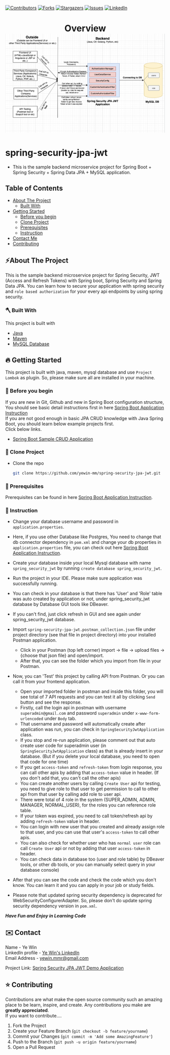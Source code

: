 <!-- PROJECT SHIELDS -->

<!--
*** I'm using markdown "reference style" links for readability.
*** Reference links are enclosed in brackets [ ] instead of parentheses ( ).
*** See the bottom of this document for the declaration of the reference variables
*** for contributors-url, forks-url, etc. This is an optional, concise syntax you may use.
*** https://www.markdownguide.org/basic-syntax/#reference-style-links
-->
[![Contributors][contributors-shield]][contributors-url]
[![Forks][forks-shield]][forks-url]
[![Stargazers][stars-shield]][stars-url]
[![Issues][issues-shield]][issues-url]
[![LinkedIn][linkedin-shield]][linkedin-url]

<!-- MARKDOWN LINKS & IMAGES -->
<!-- https://www.markdownguide.org/basic-syntax/#reference-style-links -->
[contributors-shield]: https://img.shields.io/github/contributors/yewin-mm/spring-security-jpa-jwt.svg?style=for-the-badge
[contributors-url]: https://github.com/yewin-mm/spring-security-jpa-jwt/graphs/contributors
[forks-shield]: https://img.shields.io/github/forks/yewin-mm/spring-security-jpa-jwt.svg?style=for-the-badge
[forks-url]: https://github.com/yewin-mm/spring-security-jpa-jwt/network/members
[stars-shield]: https://img.shields.io/github/stars/yewin-mm/spring-security-jpa-jwt.svg?style=for-the-badge
[stars-url]: https://github.com/yewin-mm/spring-security-jpa-jwt/stargazers
[issues-shield]: https://img.shields.io/github/issues/yewin-mm/spring-security-jpa-jwt.svg?style=for-the-badge
[issues-url]: https://github.com/yewin-mm/spring-security-jpa-jwt/issues
[linkedin-shield]: https://img.shields.io/badge/-LinkedIn-black.svg?style=for-the-badge&logo=linkedin&colorB=555
[linkedin-url]: https://www.linkedin.com/in/ye-win-1a33a292/
[product-screenshot]: images/screenshot.png


<h1 align="center">
  Overview
  <img src="https://github.com/yewin-mm/spring-security-jpa-jwt/blob/master/github/template/images/overview/Spring_Security_JPA_JWT.png" /><br/>
</h1>

# spring-security-jpa-jwt
* This is the sample backend microservice project for Spring Boot + Spring Security + Spring Data JPA + MySQL application.

<!-- TABLE OF CONTENTS -->
## Table of Contents
- [About The Project](#about-the-project)
    - [Built With](#built-with)
- [Getting Started](#getting-started)
    - [Before you begin](#before-you-begin)
    - [Clone Project](#clone-project)
    - [Prerequisites](#prerequisites)
    - [Instruction](#instruction)
- [Contact Me](#contact)
- [Contributing](#Contributing)


<a name="about-the-project"></a>
## ⚡️About The Project
This is the sample backend microservice project for Spring Security, JWT (Access and Refresh Tokens) with Spring boot, Spring Security and Spring Data JPA.
You can learn how to secure your application with spring security and `role based authorization` for your every api endpoints by using spring security.


<a name="built-with"></a>
### 🪓 Built With
This project is built with
* [Java](https://www.oracle.com/au/java/technologies/javase/javase-jdk8-downloads.html)
* [Maven](https://maven.apache.org/download.cgi)
* [MySQL Database](https://www.postgresql.org/download/)


<a name="getting-started"></a>
## 🔥 Getting Started
This project is built with java, maven, mysql database and use `Project Lombok` as plugin.
So, please make sure all are installed in your machine.


<a name="before-you-begin"></a>
### 🔔 Before you begin
If you are new in Git, Github and new in Spring Boot configuration structure, <br>
You should see basic detail instructions first in here [Spring Boot Application Instruction](https://github.com/yewin-mm/spring-boot-app-instruction)<br>
If you are not good enough in basic JPA CRUD knowledge with Java Spring Boot, you should learn below example projects first. <br>
Click below links.
* [Spring Boot Sample CRUD Application](https://github.com/yewin-mm/spring-boot-sample-crud)


<a name="clone-project"></a>
### 🥡 Clone Project
* Clone the repo
   ```sh
   git clone https://github.com/yewin-mm/spring-security-jpa-jwt.git


<a name="prerequisites"></a>
### 🔑 Prerequisites
Prerequisites can be found in here [Spring Boot Application Instruction](https://github.com/yewin-mm/spring-boot-app-instruction).


<a name="instruction"></a>
### 📝 Instruction
* Change your database username and password in `application.properties`. 
* Here, if you use other Database like Postgres, You need to change that db connector dependency in `pom.xml` and change your db properties in `application.properties` file, you can check out here [Spring Boot Application Instruction](https://github.com/yewin-mm/spring-boot-app-instruction).
* Create your database inside your local Mysql database with name `spring_security_jwt` by running `create database spring_security_jwt`.
* Run the project in your IDE. Please make sure application was successfully running.
* You can check in your database is that there has 'User' and 'Role' table was auto created by application or not, under spring_security_jwt database by Database GUI tools like DBeaver.
* If you can't find, just click refresh in GUI and see again under spring_security_jwt database.

* Import `spring-security-jpa-jwt.postman_collection.json` file under project directory (see that file in project directory) into your installed Postman application.
    * Click in your Postman (top left corner) import -> file -> upload files -> {choose that json file} and open/import.
    * After that, you can see the folder which you import from file in your Postman.
* Now, you can 'Test' this project by calling API from Postman. Or you can call it from your frontend application.
    * Open your imported folder in postman and inside this folder, you will see total of 7 API requests and you can test it all by clicking `Send` button and see the response.
    * Firstly, call the login api in postman with username `superadmin@gmail.com` and password `superadmin` under `x-www-form-urlencoded` under `Body` tab.
    * That username and password will automatically create after application was run, you can check in `SpringSecurityJwtApplication` class.
    * If you stop and re-run application, please comment out that auto create user code for superadmin user (in `SpringSecurityJwtApplication` class) as that is already insert in your database. (But if you delete your local database, you need to open that code for one time)
    * If you get `access-token` and `refresh-token` from login response, you can call other apis by adding that `access-token` value in header. (If you don't add that, you can't call the other apis)
    * You can create another users by calling `Create User` api for testing, you need to give role to that user to get permission to call to other api from that user by calling add role to user api.
    * There were total of 4 role in the system (SUPER_ADMIN, ADMIN, MANAGER, NORMAL_USER), for the roles you can reference role table.
    * If your token was expired, you need to call token/refresh api by adding `refresh-token` value in header.
    * You can login with new user that you created and already assign role to that user, and you can use that user's `access-token` to call other apis.
    * You can also check for whether user who has `normal user` role can call `Create User` api or not by adding that user `access-token` in header.
    * You can check data in database too (user and role table) by DBeaver tools, or other db tools, or you can manually select query in your database console)

* After that you can see the code and check the code which you don't know. You can learn it and you can apply in your job or study fields.
* Please note that updated spring security dependency is deprecated for WebSecurityConfigurerAdapter. So, please don't do update spring security dependency version in `pom.xml`.

***Have Fun and Enjoy in Learning Code***


<a name="contact"></a>
## ✉️ Contact
Name - Ye Win <br> LinkedIn profile -  [Ye Win's LinkedIn](https://www.linkedin.com/in/ye-win-1a33a292/)  <br> Email Address - yewin.mmr@gmail.com

Project Link: [Spring Security JPA JWT Demo Application](https://github.com/yewin-mm/spring-security-jpa-jwt)


<a name="contributing"></a>
## ⭐ Contributing
Contributions are what make the open source community such an amazing place to be learn, inspire, and create. Any contributions you make are **greatly appreciated**.
<br>If you want to contribute....
1. Fork the Project
2. Create your Feature Branch (`git checkout -b feature/yourname`)
3. Commit your Changes (`git commit -m 'Add some AmazingFeature'`)
4. Push to the Branch (`git push -u origin feature/yourname`)
5. Open a Pull Request

